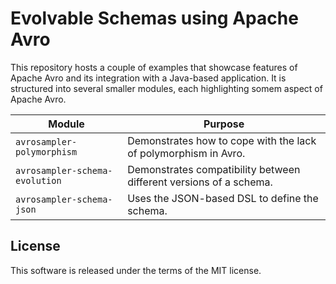 # Evolvable Schemas using Apache Avro

This repository hosts a couple of examples that showcase features of Apache Avro and its integration with a Java-based application. It is structured into several smaller modules, each highlighting somem aspect of Apache Avro.

| Module | Purpose |
| ------ | ------- |
| `avrosampler-polymorphism` | Demonstrates how to cope with the lack of polymorphism in Avro. |
| `avrosampler-schema-evolution` | Demonstrates compatibility between different versions of a schema. |
| `avrosampler-schema-json`| Uses the JSON-based DSL to define the schema. |

## License
 
 This software is released under the terms of the MIT license.